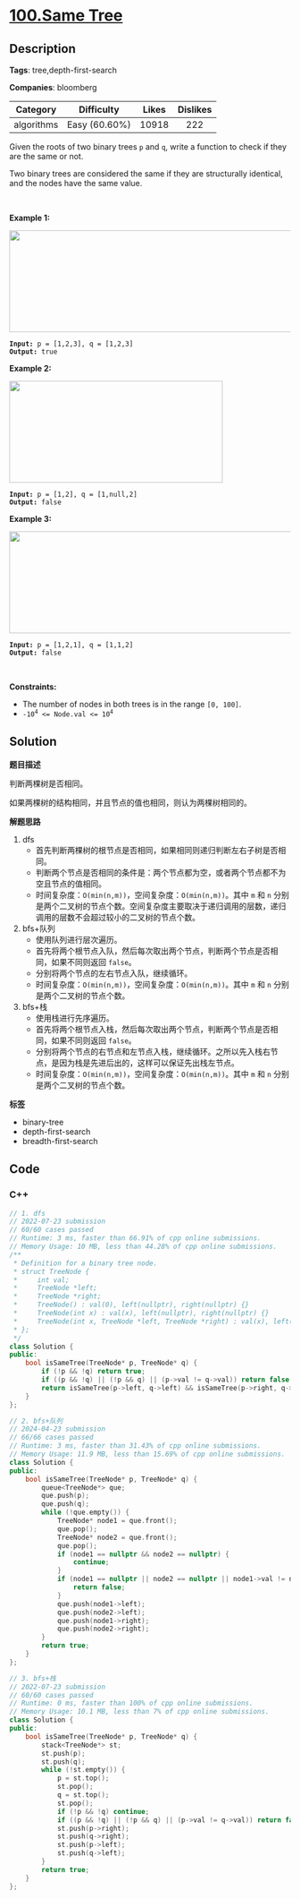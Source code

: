 # [100.Same Tree](https://leetcode.com/problems/same-tree/description/)

## Description

**Tags**: tree,depth-first-search

**Companies**: bloomberg

|  Category  |  Difficulty   | Likes | Dislikes |
| :--------: | :-----------: | :---: | :------: |
| algorithms | Easy (60.60%) | 10918 |   222    |

<p>Given the roots of two binary trees <code>p</code> and <code>q</code>, write a function to check if they are the same or not.</p>
<p>Two binary trees are considered the same if they are structurally identical, and the nodes have the same value.</p>
<p>&nbsp;</p>
<p><strong class="example">Example 1:</strong></p>
<img alt="" src="https://assets.leetcode.com/uploads/2020/12/20/ex1.jpg" style="width: 622px; height: 182px;" />
<pre><code><strong>Input:</strong> p = [1,2,3], q = [1,2,3]
<strong>Output:</strong> true</code></pre>
<p><strong class="example">Example 2:</strong></p>
<img alt="" src="https://assets.leetcode.com/uploads/2020/12/20/ex2.jpg" style="width: 382px; height: 182px;" />
<pre><code><strong>Input:</strong> p = [1,2], q = [1,null,2]
<strong>Output:</strong> false</code></pre>
<p><strong class="example">Example 3:</strong></p>
<img alt="" src="https://assets.leetcode.com/uploads/2020/12/20/ex3.jpg" style="width: 622px; height: 182px;" />
<pre><code><strong>Input:</strong> p = [1,2,1], q = [1,1,2]
<strong>Output:</strong> false</code></pre>
<p>&nbsp;</p>
<p><strong>Constraints:</strong></p>
<ul>
  <li>The number of nodes in both trees is in the range <code>[0, 100]</code>.</li>
  <li><code>-10<sup>4</sup> &lt;= Node.val &lt;= 10<sup>4</sup></code></li>
</ul>

## Solution

**题目描述**

判断两棵树是否相同。

如果两棵树的结构相同，并且节点的值也相同，则认为两棵树相同的。

**解题思路**

1. dfs
   - 首先判断两棵树的根节点是否相同，如果相同则递归判断左右子树是否相同。
   - 判断两个节点是否相同的条件是：两个节点都为空，或者两个节点都不为空且节点的值相同。
   - 时间复杂度：`O(min(n,m))`，空间复杂度：`O(min(n,m))`。其中 `m` 和 `n` 分别是两个二叉树的节点个数。空间复杂度主要取决于递归调用的层数，递归调用的层数不会超过较小的二叉树的节点个数。
2. bfs+队列
   - 使用队列进行层次遍历。
   - 首先将两个根节点入队，然后每次取出两个节点，判断两个节点是否相同，如果不同则返回 `false`。
   - 分别将两个节点的左右节点入队，继续循环。
   - 时间复杂度：`O(min(n,m))`，空间复杂度：`O(min(n,m))`。其中 `m` 和 `n` 分别是两个二叉树的节点个数。
3. bfs+栈
   - 使用栈进行先序遍历。
   - 首先将两个根节点入栈，然后每次取出两个节点，判断两个节点是否相同，如果不同则返回 `false`。
   - 分别将两个节点的右节点和左节点入栈，继续循环。之所以先入栈右节点，是因为栈是先进后出的，这样可以保证先出栈左节点。
   - 时间复杂度：`O(min(n,m))`，空间复杂度：`O(min(n,m))`。其中 `m` 和 `n` 分别是两个二叉树的节点个数。

**标签**

- binary-tree
- depth-first-search
- breadth-first-search

<!-- code start -->
## Code

### C++

```cpp
// 1. dfs
// 2022-07-23 submission
// 60/60 cases passed
// Runtime: 3 ms, faster than 66.91% of cpp online submissions.
// Memory Usage: 10 MB, less than 44.28% of cpp online submissions.
/**
 * Definition for a binary tree node.
 * struct TreeNode {
 *     int val;
 *     TreeNode *left;
 *     TreeNode *right;
 *     TreeNode() : val(0), left(nullptr), right(nullptr) {}
 *     TreeNode(int x) : val(x), left(nullptr), right(nullptr) {}
 *     TreeNode(int x, TreeNode *left, TreeNode *right) : val(x), left(left), right(right) {}
 * };
 */
class Solution {
public:
    bool isSameTree(TreeNode* p, TreeNode* q) {
        if (!p && !q) return true;
        if ((p && !q) || (!p && q) || (p->val != q->val)) return false;
        return isSameTree(p->left, q->left) && isSameTree(p->right, q->right);
    }
};
```

```cpp
// 2. bfs+队列
// 2024-04-23 submission
// 66/66 cases passed
// Runtime: 3 ms, faster than 31.43% of cpp online submissions.
// Memory Usage: 11.9 MB, less than 15.69% of cpp online submissions.
class Solution {
public:
    bool isSameTree(TreeNode* p, TreeNode* q) {
        queue<TreeNode*> que;
        que.push(p);
        que.push(q);
        while (!que.empty()) {
            TreeNode* node1 = que.front();
            que.pop();
            TreeNode* node2 = que.front();
            que.pop();
            if (node1 == nullptr && node2 == nullptr) {
                continue;
            }
            if (node1 == nullptr || node2 == nullptr || node1->val != node2->val) {
                return false;
            }
            que.push(node1->left);
            que.push(node2->left);
            que.push(node1->right);
            que.push(node2->right);
        }
        return true;
    }
};
```

```cpp
// 3. bfs+栈
// 2022-07-23 submission
// 60/60 cases passed
// Runtime: 0 ms, faster than 100% of cpp online submissions.
// Memory Usage: 10.1 MB, less than 7% of cpp online submissions.
class Solution {
public:
    bool isSameTree(TreeNode* p, TreeNode* q) {
        stack<TreeNode*> st;
        st.push(p);
        st.push(q);
        while (!st.empty()) {
            p = st.top();
            st.pop();
            q = st.top();
            st.pop();
            if (!p && !q) continue;
            if ((p && !q) || (!p && q) || (p->val != q->val)) return false;
            st.push(p->right);
            st.push(q->right);
            st.push(p->left);
            st.push(q->left);
        }
        return true;
    }
};
```

<!-- code end -->

